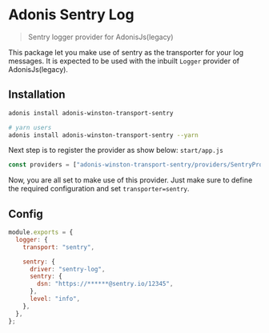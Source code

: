 # Adonis Sentry Log

> Sentry logger provider for AdonisJs(legacy)

This package let you make use of sentry as the transporter for your log messages. It is expected to be used with the inbuilt `Logger` provider of AdonisJs(legacy).

## Installation

```bash
adonis install adonis-winston-transport-sentry

# yarn users
adonis install adonis-winston-transport-sentry --yarn
```

Next step is to register the provider as show below:
`start/app.js`

```js
const providers = ["adonis-winston-transport-sentry/providers/SentryProvider"];
```

Now, you are all set to make use of this provider. Just make sure to define the required configuration and set `transporter=sentry`.

## Config

```js
module.exports = {
  logger: {
    transport: "sentry",

    sentry: {
      driver: "sentry-log",
      sentry: {
        dsn: "https://******@sentry.io/12345",
      },
      level: "info",
    },
  },
};
```
